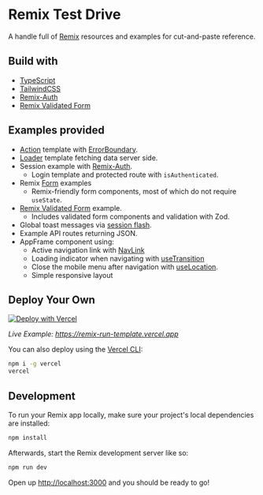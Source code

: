 # Remix Test Drive

A handle full of [Remix](https://remix.run/docs) resources and examples for cut-and-paste reference.

## Build with

- [TypeScript](https://www.typescriptlang.org/)
- [TailwindCSS](https://tailwindcss.com/)
- [Remix-Auth](https://github.com/sergiodxa/remix-auth)
- [Remix Validated Form](https://github.com/sergiodxa/remix-auth-form)

## Examples provided

- [Action](https://remix.run/docs/en/v1/hooks/use-action-data) template with [ErrorBoundary](https://remix.run/docs/en/1.14.1/route/error-boundary).
- [Loader](https://remix.run/docs/en/main/route/loader) template fetching data server side.
- Session example with [Remix-Auth](https://github.com/sergiodxa/remix-auth).
  - Login template and protected route with `isAuthenticated`.
- Remix [Form](https://remix.run/docs/en/main/components/form) examples
  - Remix-friendly form components, most of which do not require `useState`.
- [Remix Validated Form](https://github.com/sergiodxa/remix-auth-form) example.
  - Includes validated form components and validation with Zod.
- Global toast messages via [session flash](https://remix.run/docs/en/v1/utils/sessions#sessionflashkey-value).
- Example API routes returning JSON.
- AppFrame component using:
  - Active navigation link with [NavLink](https://remix.run/docs/en/1.14.1/components/nav-link)
  - Loading indicator when navigating with [useTransition](https://remix.run/docs/en/1.14.1/hooks/use-transition)
  - Close the mobile menu after navigation with [useLocation](https://remix.run/docs/en/1.14.1/other-api/react-router).
  - Simple responsive layout

## Deploy Your Own

[![Deploy with Vercel](https://vercel.com/button)](https://vercel.com/new/clone?repository-url=https://github.com/vercel/vercel/tree/main/examples/remix&template=remix)

_Live Example: https://remix-run-template.vercel.app_

You can also deploy using the [Vercel CLI](https://vercel.com/cli):

```sh
npm i -g vercel
vercel
```

## Development

To run your Remix app locally, make sure your project's local dependencies are installed:

```sh
npm install
```

Afterwards, start the Remix development server like so:

```sh
npm run dev
```

Open up [http://localhost:3000](http://localhost:3000) and you should be ready to go!
